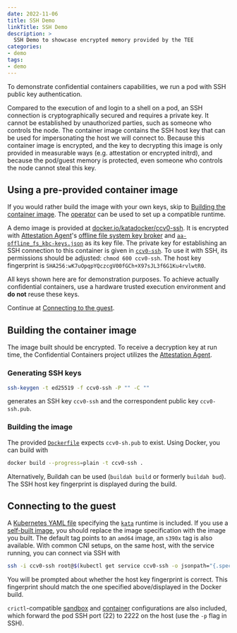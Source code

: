 ```yaml
---
date: 2022-11-06
title: SSH Demo
linkTitle: SSH Demo
description: >
  SSH Demo to showcase encrypted memory provided by the TEE
categories:
- demo
tags:
- demo
---
```


To demonstrate confidential containers capabilities, we run a pod with SSH public key authentication.

Compared to the execution of and login to a shell on a pod, an SSH connection is cryptographically secured and requires a private key. It cannot be established by unauthorized parties, such as someone who controls the node. The container image contains the SSH host key that can be used for impersonating the host we will connect to. Because this container image is encrypted, and the key to decrypting this image is only provided in measurable ways (e.g. attestation or encrypted initrd), and because the pod/guest memory is protected, even someone who controls the node cannot steal this key.

## Using a pre-provided container image

If you would rather build the image with your own keys, skip to [Building the container image](#building-the-container-image). The [operator](/docs/demos/ccv0-operator-demo) can be used to set up a compatible runtime.

A demo image is provided at [docker.io/katadocker/ccv0-ssh](https://hub.docker.com/r/katadocker/ccv0-ssh).
It is encrypted with [Attestation Agent](https://github.com/confidential-containers/guest-components/tree/main/attestation-agent)'s [offline file system key broker](https://github.com/confidential-containers/guest-components/tree/main/attestation-agent/kbc/src/offline_fs_kbc) and [`aa-offline_fs_kbc-keys.json`](./includes/aa-offline_fs_kbc-keys.json) as its key file.
The private key for establishing an SSH connection to this container is given in [`ccv0-ssh`](./includes/ccv0-ssh).
To use it with SSH, its permissions should be adjusted: `chmod 600 ccv0-ssh`.
The host key fingerprint is `SHA256:wK7uOpqpYQczcgV00fGCh+X97sJL3f6G1Ku4rvlwtR0`.

All keys shown here are for demonstration purposes.
To achieve actually confidential containers, use a hardware trusted execution environment and **do not** reuse these keys.

Continue at [Connecting to the guest](#connecting-to-the-guest).

## Building the container image

The image built should be encrypted.
To receive a decryption key at run time, the Confidential Containers project utilizes the [Attestation Agent](https://github.com/confidential-containers/guest-components/tree/main/attestation-agent).

### Generating SSH keys

```bash
ssh-keygen -t ed25519 -f ccv0-ssh -P "" -C ""
```

generates an SSH key `ccv0-ssh` and the correspondent public key `ccv0-ssh.pub`.

### Building the image

The provided [`Dockerfile`](./includes/Dockerfile) expects `ccv0-sh.pub` to exist.
Using Docker, you can build with

```bash
docker build --progress=plain -t ccv0-ssh .
```

Alternatively, Buildah can be used (`buildah build` or formerly `buildah bud`).
The SSH host key fingerprint is displayed during the build.

## Connecting to the guest

A [Kubernetes YAML file](./includes/k8s-cc-ssh.yaml) specifying the [`kata`](https://github.com/kata-containers/kata-containers) runtime is included.
If you use a [self-built image](#building-the-container-image), you should replace the image specification with the image you built.
The default tag points to an `amd64` image, an `s390x` tag is also available.
With common CNI setups, on the same host, with the service running, you can connect via SSH with

```bash
ssh -i ccv0-ssh root@$(kubectl get service ccv0-ssh -o jsonpath="{.spec.clusterIP}")
```

You will be prompted about whether the host key fingerprint is correct.
This fingerprint should match the one specified above/displayed in the Docker build.

`crictl`-compatible [sandbox](./includes/cri-sandbox-config.yaml) and [container](./includes/cri-container-config.yaml) configurations are also included, which forward the pod SSH port (22) to 2222 on the host (use the `-p` flag in SSH).
